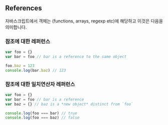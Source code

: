 ## References

자바스크립트에서 객체는 (functions, arrays, regexp etc)에 해당하고 이것은 다음을 의미합니다.

### 참조에 대한 레퍼런스

```js
var foo = {}
var bar = foo // bar is a reference to the same object

foo.baz = 123
console.log(bar.baz) // 123
```

### 참조에 대한 일치연산자 레퍼런스

```js
var foo = {}
var bar = foo // bar is a reference
var baz = {} // baz is a *new object* distinct from `foo`

console.log(foo === bar) // true
console.log(foo === baz) // false
```

